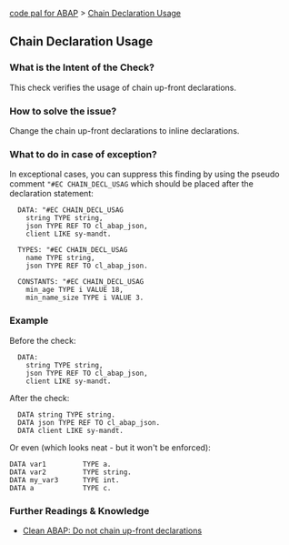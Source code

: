 [code pal for ABAP](../../README.md) > [Chain Declaration Usage](chain-declaration-usage.md)

## Chain Declaration Usage

### What is the Intent of the Check?

This check verifies the usage of chain up-front declarations.

### How to solve the issue?

Change the chain up-front declarations to inline declarations.

### What to do in case of exception?

In exceptional cases, you can suppress this finding by using the pseudo comment `"#EC CHAIN_DECL_USAG` which should be placed after the declaration statement:

```abap
  DATA: "#EC CHAIN_DECL_USAG
    string TYPE string,
    json TYPE REF TO cl_abap_json,
    client LIKE sy-mandt.
```

```abap
  TYPES: "#EC CHAIN_DECL_USAG
    name TYPE string,
    json TYPE REF TO cl_abap_json.
```

```abap
  CONSTANTS: "#EC CHAIN_DECL_USAG
    min_age TYPE i VALUE 18,
    min_name_size TYPE i VALUE 3.
```

### Example

Before the check:

```abap
  DATA:
    string TYPE string,
    json TYPE REF TO cl_abap_json,
    client LIKE sy-mandt.
```

After the check:

```abap
  DATA string TYPE string.
  DATA json TYPE REF TO cl_abap_json.
  DATA client LIKE sy-mandt.
```

Or even (which looks neat - but it won't be enforced):

```abap
DATA var1         TYPE a.
DATA var2         TYPE string.
DATA my_var3      TYPE int.
DATA a            TYPE c.
```

### Further Readings & Knowledge

* [Clean ABAP: Do not chain up-front declarations](https://github.com/SAP/styleguides/blob/main/clean-abap/CleanABAP.md#do-not-chain-up-front-declarations)
